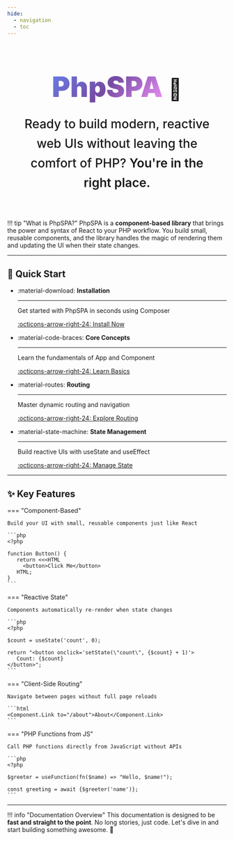 ```yaml
---
hide:
  - navigation
  - toc
---
```


<div style="text-align: center; padding: 4rem 2rem 3rem;">
  <div style="display: inline-block; position: relative;">
    <h1 style="font-size: 4rem; font-weight: 900; margin: 0; line-height: 1.2;">
      <span style="background: linear-gradient(135deg, #667eea 0%, #764ba2 50%, #f093fb 100%); -webkit-background-clip: text; -webkit-text-fill-color: transparent; background-clip: text; display: inline-block;">
        PhpSPA
      </span>
      <span style="font-size: 3rem; display: inline-block; animation: wave 2s ease-in-out infinite;">👋</span>
    </h1>
  </div>
  <p style="font-size: 1.75rem; color: var(--md-default-fg-color--light); max-width: 700px; margin: 1.5rem auto 0; font-weight: 500; line-height: 1.6;">
    Ready to build modern, reactive web UIs without leaving the comfort of PHP? <span style="color: var(--md-primary-fg-color); font-weight: 600;">You're in the right place.</span>
  </p>
</div>

<style>
@keyframes wave {
  0%, 100% { transform: rotate(0deg); }
  25% { transform: rotate(20deg); }
  75% { transform: rotate(-20deg); }
}
</style>

!!! tip "What is PhpSPA?"
    PhpSPA is a **component-based library** that brings the power and syntax of React to your PHP workflow. You build small, reusable components, and the library handles the magic of rendering them and updating the UI when their state changes.

---

## :rocket: Quick Start

<div class="grid cards" markdown>

-   :material-download: **Installation**

    ---

    Get started with PhpSPA in seconds using Composer

    [:octicons-arrow-right-24: Install Now](installation.md)

-   :material-code-braces: **Core Concepts**

    ---

    Learn the fundamentals of App and Component

    [:octicons-arrow-right-24: Learn Basics](core-concepts-app-and-component.md)

-   :material-routes: **Routing**

    ---

    Master dynamic routing and navigation

    [:octicons-arrow-right-24: Explore Routing](defining-routes.md)

-   :material-state-machine: **State Management**

    ---

    Build reactive UIs with useState and useEffect

    [:octicons-arrow-right-24: Manage State](managing-state-with-usestate.md)

</div>

---

## :sparkles: Key Features

=== "Component-Based"

    Build your UI with small, reusable components just like React
    
    ```php
    <?php

    function Button() {
       return <<<HTML
         <button>Click Me</button>
       HTML;
    }
    ```

=== "Reactive State"

    Components automatically re-render when state changes
    
    ```php
    <?php

    $count = useState('count', 0);

    return "<button onclick='setState(\"count\", {$count} + 1)'>
       Count: {$count}
    </button>";
    ```

=== "Client-Side Routing"

    Navigate between pages without full page reloads
    
    ```html
    <Component.Link to="/about">About</Component.Link>
    ```

=== "PHP Functions from JS"

    Call PHP functions directly from JavaScript without APIs
    
    ```php
    <?php

    $greeter = useFunction(fn($name) => "Hello, $name!");

    const greeting = await {$greeter('name')};
    ```

---

!!! info "Documentation Overview"
    This documentation is designed to be **fast and straight to the point**. No long stories, just code. Let's dive in and start building something awesome. 🚀